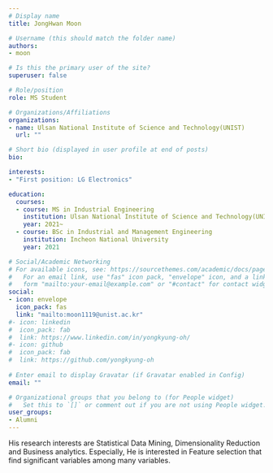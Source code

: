 ```yaml
---
# Display name
title: JongHwan Moon

# Username (this should match the folder name)
authors:
- moon

# Is this the primary user of the site?
superuser: false

# Role/position
role: MS Student

# Organizations/Affiliations
organizations:
- name: Ulsan National Institute of Science and Technology(UNIST)
  url: ""

# Short bio (displayed in user profile at end of posts)
bio: 

interests:
- "First position: LG Electronics"

education:
  courses:
  - course: MS in Industrial Engineering
    institution: Ulsan National Institute of Science and Technology(UNIST)
    year: 2021~
  - course: BSc in Industrial and Management Engineering
    institution: Incheon National University
    year: 2021

# Social/Academic Networking
# For available icons, see: https://sourcethemes.com/academic/docs/page-builder/#icons
#   For an email link, use "fas" icon pack, "envelope" icon, and a link in the
#   form "mailto:your-email@example.com" or "#contact" for contact widget.
social:
- icon: envelope
  icon_pack: fas
  link: "mailto:moon1119@unist.ac.kr"
#- icon: linkedin
#  icon_pack: fab
#  link: https://www.linkedin.com/in/yongkyung-oh/
#- icon: github
#  icon_pack: fab
#  link: https://github.com/yongkyung-oh
  
# Enter email to display Gravatar (if Gravatar enabled in Config)
email: ""

# Organizational groups that you belong to (for People widget)
#   Set this to `[]` or comment out if you are not using People widget.
user_groups:
- Alumni
---
```

His research interests are Statistical Data Mining, Dimensionality Reduction and Business analytics.
Especially, He is interested in Feature selection that find significant variables among many variables.


